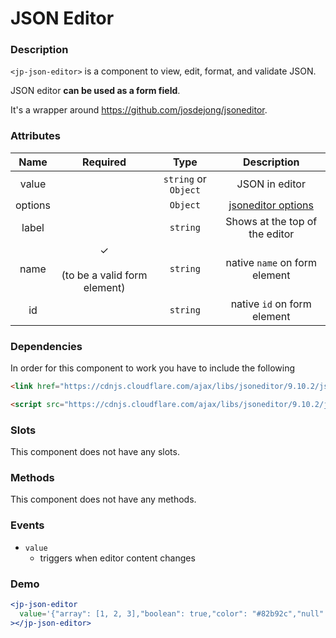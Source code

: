 # JSON Editor

### Description

`<jp-json-editor>` is a component to view, edit, format, and validate JSON. 

JSON editor **can be used as a form field**.

It's a wrapper around https://github.com/josdejong/jsoneditor.

### Attributes


| **Name** |  **Required** | **Type** | **Description** |
| :----: | :----: | :----: | :---: |
| value |  | `string` or `Object` | JSON in editor |
| options |  | `Object` | [jsoneditor options](https://github.com/josdejong/jsoneditor/blob/master/docs/api.md) |
| label |  | `string` | Shows at the top of the editor |
| name | ✓ <br></br> (to be a valid form element) | `string` | native `name` on form element |
| id | | `string` | native `id` on form element |

### Dependencies

In order for this component to work you have to include the following

```html
<link href="https://cdnjs.cloudflare.com/ajax/libs/jsoneditor/9.10.2/jsoneditor.min.css" rel="stylesheet" type="text/css" />
```

```html
<script src="https://cdnjs.cloudflare.com/ajax/libs/jsoneditor/9.10.2/jsoneditor.min.js"></script>
```

### Slots

This component does not have any slots.

### Methods

This component does not have any methods.

### Events

- `value`
  - triggers when editor content changes

### Demo

```jsx live
<jp-json-editor
  value='{"array": [1, 2, 3],"boolean": true,"color": "#82b92c","null": null,"number": 123,"object": { "a": "b", "c": "d" },"string": "Hello World"}'
></jp-json-editor>
```
